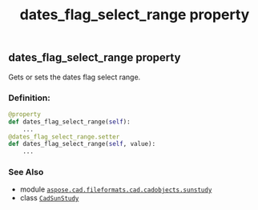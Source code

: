 ﻿---
title: dates_flag_select_range property
second_title: Aspose.CAD for Python via .NET API References
description: 
type: docs
weight: 110
url: /python-net/aspose.cad.fileformats.cad.cadobjects.sunstudy/cadsunstudy/dates_flag_select_range/
is_root: false
---

## dates_flag_select_range property


Gets or sets the dates flag select range.
### Definition:
```python
@property
def dates_flag_select_range(self):
    ...
@dates_flag_select_range.setter
def dates_flag_select_range(self, value):
    ...
```

### See Also
* module [`aspose.cad.fileformats.cad.cadobjects.sunstudy`](../../)
* class [`CadSunStudy`](/cad/python-net/aspose.cad.fileformats.cad.cadobjects.sunstudy/cadsunstudy)
